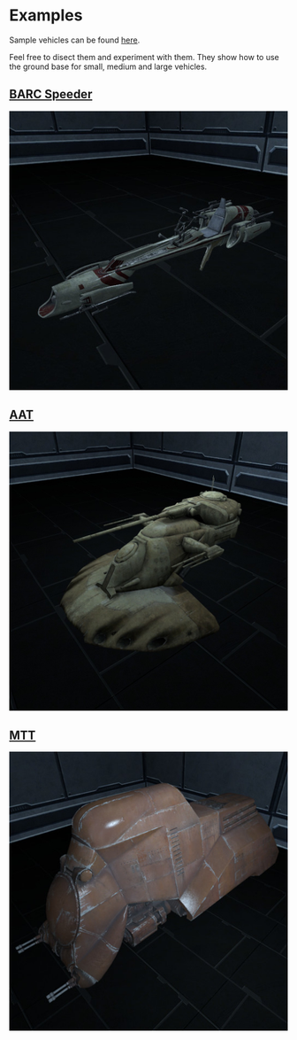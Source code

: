 # Examples

Sample vehicles can be found [here](https://github.com/ianespana/lfs_ground_base_extra).

Feel free to disect them and experiment with them. They show how to use the ground base for small, medium and large vehicles.

## [BARC Speeder](https://github.com/ianespana/lfs_ground_base_extra/tree/main/BARC%20Speeder)

![image BARC](../images/barc.jpg)

## [AAT](https://github.com/ianespana/lfs_ground_base_extra/tree/main/AAT)

![image AAT](../images/aat.jpg)

## [MTT](https://github.com/ianespana/lfs_ground_base_extra/tree/main/MTT)

![image MTT](../images/mtt.jpg)